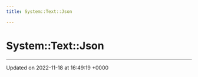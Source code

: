 ```yaml
---
title: System::Text::Json

---
```


# System::Text::Json








-------------------------------

Updated on 2022-11-18 at 16:49:19 +0000